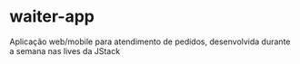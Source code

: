 # waiter-app
Aplicação web/mobile para atendimento de pedidos, desenvolvida durante a semana nas lives da JStack
